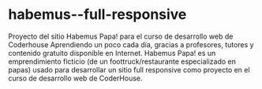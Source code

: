 # habemus--full-responsive

Proyecto del sitio Habemus Papa! para el curso de desarrollo web de Coderhouse
Aprendiendo un poco cada día, gracias a profesores, tutores y contenido gratuito disponible en Internet.
Habemus Papa! es un emprendimiento ficticio (de un foottruck/restaurante especializado en papas) usado para desarrollar un sitio full responsive como proyecto en el curso de desarrollo web de CoderHouse.


